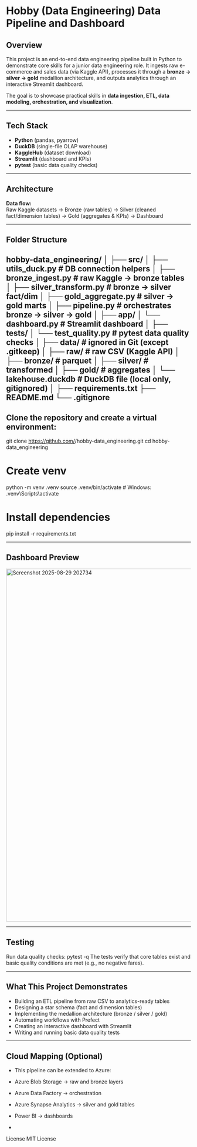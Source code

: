 # Hobby (Data Engineering) Data Pipeline and Dashboard

## Overview
This project is an end-to-end data engineering pipeline built in Python to demonstrate core skills for a junior data engineering role. It ingests raw e-commerce and sales data (via Kaggle API), processes it through a **bronze → silver → gold** medallion architecture, and outputs analytics through an interactive Streamlit dashboard.

The goal is to showcase practical skills in **data ingestion, ETL, data modeling, orchestration, and visualization**.

---

## Tech Stack
- **Python** (pandas, pyarrow)
- **DuckDB** (single-file OLAP warehouse)
- **KaggleHub** (dataset download)
- **Streamlit** (dashboard and KPIs)
- **pytest** (basic data quality checks)

---

## Architecture
**Data flow:**  
Raw Kaggle datasets → Bronze (raw tables) → Silver (cleaned fact/dimension tables) → Gold (aggregates & KPIs) → Dashboard

---

## Folder Structure
hobby-data_engineering/
│
├── src/
│ ├── utils_duck.py # DB connection helpers
│ ├── bronze_ingest.py # raw Kaggle → bronze tables
│ ├── silver_transform.py # bronze → silver fact/dim
│ ├── gold_aggregate.py # silver → gold marts
│ ├── pipeline.py # orchestrates bronze → silver → gold
│
├── app/
│ └── dashboard.py # Streamlit dashboard
│
├── tests/
│ └── test_quality.py # pytest data quality checks
│
├── data/ # ignored in Git (except .gitkeep)
│ ├── raw/ # raw CSV (Kaggle API)
│ ├── bronze/ # parquet
│ ├── silver/ # transformed
│ ├── gold/ # aggregates
│ └── lakehouse.duckdb # DuckDB file (local only, gitignored)
│
├── requirements.txt
├── README.md
└── .gitignore
---

## Clone the repository and create a virtual environment:

git clone https://github.com/<your-username>/hobby-data_engineering.git
cd hobby-data_engineering

# Create venv
python -m venv .venv
source .venv/bin/activate   # Windows: .venv\Scripts\activate

# Install dependencies
pip install -r requirements.txt

--- 

## Dashboard Preview

<img width="1069" height="959" alt="Screenshot 2025-08-29 202734" src="https://github.com/user-attachments/assets/5906320f-ed10-4998-b48a-4ead16d017b3" />

--- 

## Testing
Run data quality checks:
pytest -q
The tests verify that core tables exist and basic quality conditions are met (e.g., no negative fares).

---
 
## What This Project Demonstrates
- Building an ETL pipeline from raw CSV to analytics-ready tables
- Designing a star schema (fact and dimension tables)
- Implementing the medallion architecture (bronze / silver / gold)
- Automating workflows with Prefect
- Creating an interactive dashboard with Streamlit
- Writing and running basic data quality tests

--- 

## Cloud Mapping (Optional)
- This pipeline can be extended to Azure:
- Azure Blob Storage → raw and bronze layers
- Azure Data Factory → orchestration
- Azure Synapse Analytics → silver and gold tables
-  Power BI → dashboards

-  
License
MIT License
